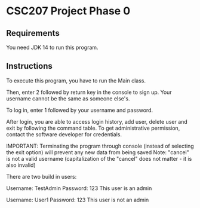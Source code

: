 # CSC207 Project Phase 0

## Requirements
You need JDK 14 to run this program. 
## Instructions
To execute this program, you have to run the Main class.

Then, enter 2 followed by return key in the console to sign up. Your username cannot be the same as someone else's.

To log in, enter 1 followed by your username and password.

After login, you are able to access login history, add user, delete user and exit by following the command table. To get administrative permission, contact the software developer for credentials.

IMPORTANT: Terminating the program through console (instead of selecting the exit option) will prevent any new data from being saved
Note: "cancel" is not a valid username (capitalization of the "cancel" does not matter - it is also invalid)

There are two build in users:

Username: TestAdmin
Password: 123
This user is an admin

Username: User1
Password: 123
This user is not an admin